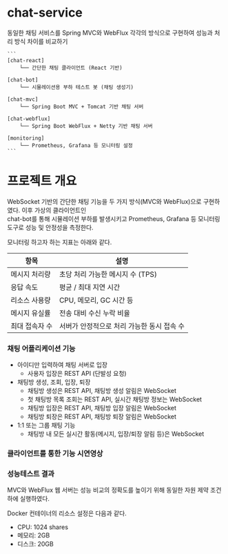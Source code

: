 # chat-service
동일한 채팅 서비스를 Spring MVC와 WebFlux 각각의 방식으로 구현하여 성능과 처리 방식 차이를 비교하기  


<pre><code>```
[chat-react]
    └── 간단한 채팅 클라이언트 (React 기반)

[chat-bot]
    └── 시뮬레이션용 부하 테스트 봇 (채팅 생성기)

[chat-mvc]
    └── Spring Boot MVC + Tomcat 기반 채팅 서버

[chat-webflux]
    └── Spring Boot WebFlux + Netty 기반 채팅 서버

[monitoring]
    └── Prometheus, Grafana 등 모니터링 설정
``` </code></pre>


# 프로젝트 개요
WebSocket 기반의 간단한 채팅 기능을 두 가지 방식(MVC와 WebFlux)으로 구현하였다. 이후 가상의 클라이언트인  
chat-bot를 통해 시뮬레이션 부하를 발생시키고 Prometheus, Grafana 등 모니터링 도구로 성능 및 안정성을 측정한다.  

모니터링 하고자 하는 지표는 아래와 같다.  

| 항목           | 설명                                      |
|----------------|-------------------------------------------|
| 메시지 처리량   | 초당 처리 가능한 메시지 수 (TPS)          |
| 응답 속도       | 평균 / 최대 지연 시간                    |
| 리소스 사용량   | CPU, 메모리, GC 시간 등                     |
| 메시지 유실률   | 전송 대비 수신 누락 비율                  |
| 최대 접속자 수  | 서버가 안정적으로 처리 가능한 동시 접속 수 |


### 채팅 어플리케이션 기능
* 아이디만 입력하여 채팅 서버로 입장
    * 사용자 입장은 REST API (단발성 요청)
* 채팅방 생성, 조회, 입장, 퇴장
    * 채팅방 생성은 REST API, 채팅방 생성 알림은 WebSocket
    * 첫 채팅방 목록 조회는 REST API, 실시간 채팅방 정보는 WebSocket
    * 채팅방 입장은 REST API, 채팅방 입장 알림은 WebSocket
    * 채팅방 퇴장은 REST API, 채팅방 퇴장 알림은 WebSocket
* 1:1 또는 그룹 채팅 기능
    * 채팅방 내 모든 실시간 활동(메시지, 입장/퇴장 알림 등)은 WebSocket


### 클라이언트를 통한 기능 시연영상



### 성능테스트 결과
MVC와 WebFlux 웹 서버는 성능 비교의 정확도를 높이기 위해 동일한 자원 제약 조건하에 실행하였다.  

Docker 컨테이너의 리소스 설정은 다음과 같다.
- CPU: 1024 shares
- 메모리: 2GB
- 디스크: 20GB